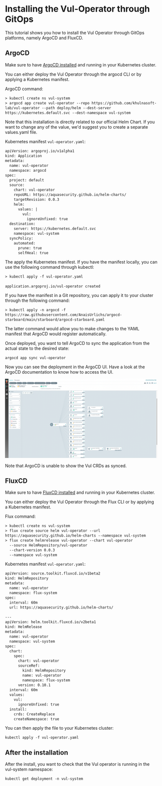 # Installing the Vul-Operator through GitOps

This tutorial shows you how to install the Vul Operator through GitOps platforms, namely ArgoCD and FluxCD.

## ArgoCD

Make sure to have [ArgoCD installed](https://argo-cd.readthedocs.io/en/stable/getting_started/) and running in your Kubernetes cluster.

You can either deploy the Vul Operator through the argocd CLI or by applying a Kubernetes manifest.

ArgoCD command:
```
> kubectl create ns vul-system
> argocd app create vul-operator --repo https://github.com/khulnasoft-lab/vul-operator --path deploy/helm --dest-server https://kubernetes.default.svc --dest-namespace vul-system
```
Note that this installation is directly related to our official Helm Chart. If you want to change any of the value, we'd suggest you to create a separate values.yaml file.

Kubernetes manifest `vul-operator.yaml`:
```
apiVersion: argoproj.io/v1alpha1
kind: Application
metadata:
  name: vul-operator
  namespace: argocd
spec:
  project: default
  source:
    chart: vul-operator
    repoURL: https://aquasecurity.github.io/helm-charts/
    targetRevision: 0.0.3
    helm:
      values: |
        vul:
          ignoreUnfixed: true
  destination:
    server: https://kubernetes.default.svc
    namespace: vul-system
  syncPolicy:
    automated:
      prune: true
      selfHeal: true
```

The apply the Kubernetes manifest. If you have the manifest locally, you can use the following command through kubectl:
```
> kubectl apply -f vul-operator.yaml

application.argoproj.io/vul-operator created
```

If you have the manifest in a Git repository, you can apply it to your cluster through the following command:
```
> kubectl apply -n argocd -f https://raw.githubusercontent.com/AnaisUrlichs/argocd-starboard/main/starboard/argocd-starboard.yaml
```
The latter command would allow you to make changes to the YAML manifest that ArgoCD would register automatically.

Once deployed, you want to tell ArgoCD to sync the application from the actual state to the desired state:
```
argocd app sync vul-operator
```

Now you can see the deployment in the ArgoCD UI. Have a look at the ArgoCD documentation to know how to access the UI.

![ArgoCD UI after deploying the Vul Operator](../../imgs/argocd-ui.png)

Note that ArgoCD is unable to show the Vul CRDs as synced.


## FluxCD

Make sure to have [FluxCD installed](https://fluxcd.io/docs/installation/#install-the-flux-cli) and running in your Kubernetes cluster.

You can either deploy the Vul Operator through the Flux CLI or by applying a Kubernetes manifest.

Flux command:
```
> kubectl create ns vul-system
> flux create source helm vul-operator --url https://aquasecurity.github.io/helm-charts --namespace vul-system
> flux create helmrelease vul-operator --chart vul-operator
  --source HelmRepository/vul-operator
  --chart-version 0.0.3
  --namespace vul-system
```

Kubernetes manifest `vul-operator.yaml`:
```
apiVersion: source.toolkit.fluxcd.io/v1beta2
kind: HelmRepository
metadata:
  name: vul-operator
  namespace: flux-system
spec:
  interval: 60m
  url: https://aquasecurity.github.io/helm-charts/

---
apiVersion: helm.toolkit.fluxcd.io/v2beta1
kind: HelmRelease
metadata:
  name: vul-operator
  namespace: vul-system
spec:
  chart:
    spec:
      chart: vul-operator
      sourceRef:
        kind: HelmRepository
        name: vul-operator
        namespace: flux-system
      version: 0.10.1
  interval: 60m
  values:
    vul:
      ignoreUnfixed: true
  install:
    crds: CreateReplace
    createNamespace: true
```

You can then apply the file to your Kubernetes cluster:
```
kubectl apply -f vul-operator.yaml
```

## After the installation

After the install, you want to check that the Vul operator is running in the vul-system namespace:
```
kubectl get deployment -n vul-system
```

